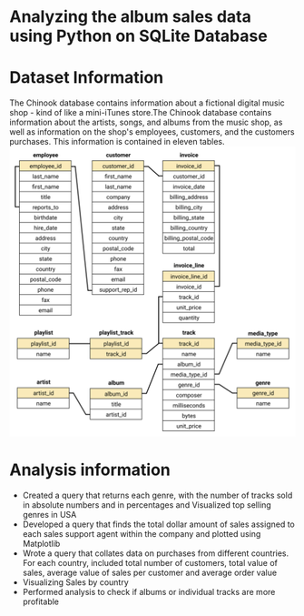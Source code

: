 # Analyzing the album sales data using Python on SQLite Database

# Dataset Information
The Chinook database contains information about a fictional digital music shop - kind of like a mini-iTunes store.The Chinook database contains information about the artists, songs, and albums from the music shop, as well as information on the shop's employees, customers, and the customers purchases. This information is contained in eleven tables.
![Schema](chinook-schema.svg)

# Analysis information
* Created a query that returns each genre, with the number of tracks sold in absolute numbers and in percentages and Visualized top selling genres in USA
* Developed a query that finds the total dollar amount of sales assigned to each sales support agent within the company and plotted using Matplotlib
* Wrote a query that collates data on purchases from different countries. For each country, included total number of customers, total value of sales, average value of sales per customer and average order value
* Visualizing Sales by country
* Performed analysis to check if albums or individual tracks are more profitable
